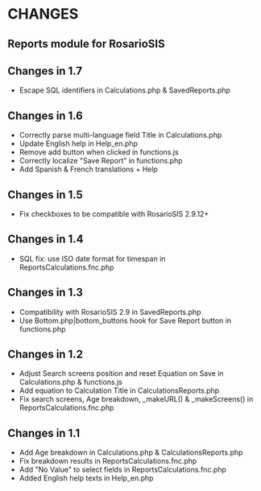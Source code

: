 # CHANGES
## Reports module for RosarioSIS

Changes in 1.7
--------------
- Escape SQL identifiers in Calculations.php & SavedReports.php

Changes in 1.6
--------------
- Correctly parse multi-language field Title in Calculations.php
- Update English help in Help_en.php
- Remove add button when clicked in functions.js
- Correctly localize "Save Report" in functions.php
- Add Spanish & French translations + Help

Changes in 1.5
--------------
- Fix checkboxes to be compatible with RosarioSIS 2.9.12+

Changes in 1.4
--------------
- SQL fix: use ISO date format for timespan in ReportsCalculations.fnc.php

Changes in 1.3
--------------
- Compatibility with RosarioSIS 2.9 in SavedReports.php
- Use Bottom.php|bottom_buttons hook for Save Report button in functions.php

Changes in 1.2
--------------
- Adjust Search screens position and reset Equation on Save in Calculations.php & functions.js
- Add equation to Calculation Title in CalculationsReports.php
- Fix search screens, Age breakdown, _makeURL() & _makeScreens() in ReportsCalculations.fnc.php

Changes in 1.1
--------------
- Add Age breakdown in Calculations.php & CalculationsReports.php
- Fix breakdown results in ReportsCalculations.fnc.php
- Add "No Value" to select fields in ReportsCalculations.fnc.php
- Added English help texts in Help_en.php
